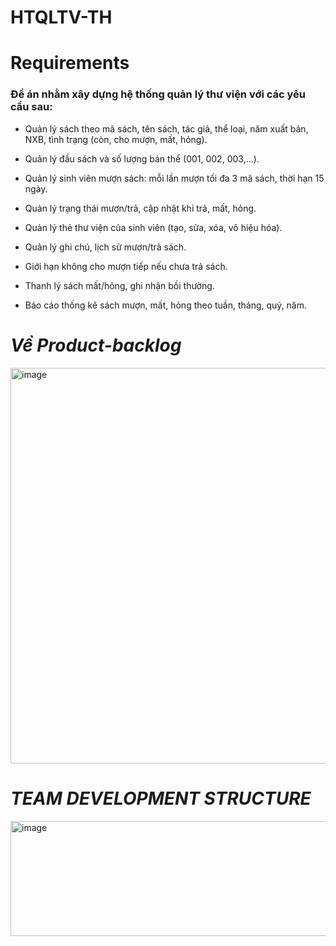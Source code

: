 # HTQLTV-TH
# **Requirements**

### Đề án nhằm xây dựng hệ thống quản lý thư viện với các yêu cầu sau:

- Quản lý sách theo mã sách, tên sách, tác giả, thể loại, năm xuất bản, NXB, tình trạng (còn, cho mượn, mất, hỏng).

- Quản lý đầu sách và số lượng bản thể (001, 002, 003,...).

- Quản lý sinh viên mượn sách: mỗi lần mượn tối đa 3 mã sách, thời hạn 15 ngày.

- Quản lý trạng thái mượn/trả, cập nhật khi trả, mất, hỏng.

- Quản lý thẻ thư viện của sinh viên (tạo, sửa, xóa, vô hiệu hóa).

- Quản lý ghi chú, lịch sử mượn/trả sách.

- Giới hạn không cho mượn tiếp nếu chưa trả sách.

- Thanh lý sách mất/hỏng, ghi nhận bồi thường.

- Báo cáo thống kê sách mượn, mất, hỏng theo tuần, tháng, quý, năm.

# *Về Product-backlog* 

<img width="785" height="633" alt="image" src="https://github.com/user-attachments/assets/3bea4a74-a142-4dff-a3d2-a2bce434beb0" />

# *TEAM DEVELOPMENT STRUCTURE*

<img width="944" height="184" alt="image" src="https://github.com/user-attachments/assets/bcfc4508-a589-4741-b635-93134bed1692" />


